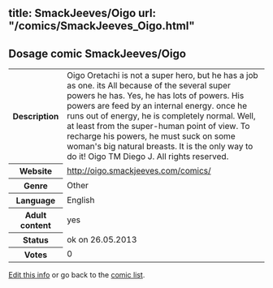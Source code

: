 title: SmackJeeves/Oigo
url: "/comics/SmackJeeves_Oigo.html"
---
Dosage comic SmackJeeves/Oigo
-----------------------------------------

<p id="msg"></p>
<script type="text/javascript">
if (window.location.search === '?edit_info_mail=sent_ok') {
  var elem = document.getElementById("msg");
  elem.innerHTML = 'Edited information sucessfully sent for review, which is usually done daily. Thanks!';
  elem.className = 'ok';
}
</script>
<table class="comicinfo">
<tr>
<th>Description</th><td>Oigo Oretachi is not a super hero, but he has a job as one. its All because of the several super powers he has. Yes, he has lots of powers. His powers are feed by an internal energy. once he runs out of energy, he is completely normal. Well, at least from the super-human point of view. To recharge his powers, he must suck on some woman's big natural breasts. It is the only way to do it! Oigo TM Diego J. All rights reserved.</td>
</tr>
<tr>
<th>Website</th><td><a href="http://oigo.smackjeeves.com/comics/">http://oigo.smackjeeves.com/comics/</a></td>
</tr>
<tr>
<th>Genre</th><td>Other</td>
</tr>
<tr>
<th>Language</th><td>English</td>
</tr>
<tr>
<th>Adult content</th><td>yes</td>
</tr>
<tr>
<th>Status</th><td>ok on 26.05.2013</td>
</tr>
<tr>
<th>Votes</th><td>0</td>
</tr>
</table>

[Edit this info](SmackJeeves_Oigo_edit.html) or go back to the [comic list](../comic-index.html).
